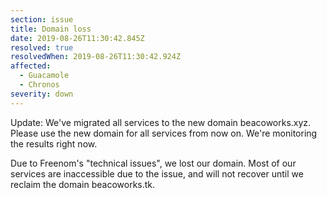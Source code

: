 ```yaml
---
section: issue
title: Domain loss
date: 2019-08-26T11:30:42.845Z
resolved: true
resolvedWhen: 2019-08-26T11:30:42.924Z
affected:
  - Guacamole
  - Chronos
severity: down
---
```

Update: We've migrated all services to the new domain beacoworks.xyz. Please use the new domain for all services from now on. We're monitoring the results right now.

Due to Freenom's "technical issues", we lost our domain. Most of our services are inaccessible due to the issue, and will not recover until we reclaim the domain beacoworks.tk.
